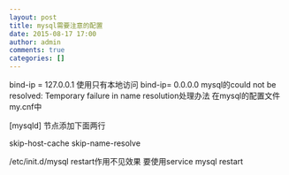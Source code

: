 ```yaml
---
layout: post
title: mysql需要注意的配置
date: 2015-08-17 17:00
author: admin
comments: true
categories: []
---
```

bind-ip = 127.0.0.1
使用只有本地访问
bind-ip= 0.0.0.0
mysql的could not be resolved: Temporary failure in name resolution处理办法
在mysql的配置文件my.cnf中

[mysqld]
节点添加下面两行

skip-host-cache
skip-name-resolve

/etc/init.d/mysql restart作用不见效果
要使用service mysql restart
